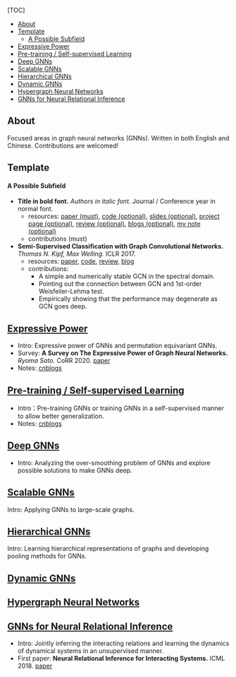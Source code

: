 [TOC]
- [About](#about)
- [Template](#template)
    - [A Possible Subfield](#a-possible-subfield)
- [Expressive Power](#expressive-power)
- [Pre-training / Self-supervised Learning](#pre-training--self-supervised-learning)
- [Deep GNNs](#deep-gnns)
- [Scalable GNNs](#scalable-gnns)
- [Hierarchical GNNs](#hierarchical-gnns)
- [Dynamic GNNs](#dynamic-gnns)
- [Hypergraph Neural Networks](#hypergraph-neural-networks)
- [GNNs for Neural Relational Inference](#gnns-for-neural-relational-inference)
## About

Focused areas in graph neural networks (GNNs). Written in both English and Chinese. Contributions are welcomed!

## Template

#### A Possible Subfield

- **Title in bold font.** *Authors in italic font.* Journal / Conference year in normal font.
  - resources: [paper (must)](README.md), [code (optional)](README.md), [slides (optional)](README.md), [project page (optional)](README.md), [review (optional)](README.md), [blogs (optional)](README.md), [m](README.md)[y](README.md)[ note (optional)](README.md)
  - contributions (must)
- **Semi-Supervised Classification with Graph Convolutional Networks.** *Thomas N. Kipf, Max Welling.* ICLR 2017.
  - resources: [paper](https://openreview.net/pdf?id=SJU4ayYgl), [code](https://github.com/tkipf/gcn), [review](https://openreview.net/pdf?id=SJU4ayYgl), [blog](http://tkipf.github.io/graph-convolutional-networks/)
  - contributions:
    - A simple and numerically stable GCN in the spectral domain.
    - Pointing out the connection between GCN and 1st-order Weisfeiler-Lehma test.
    - Empirically showing that the performance may degenerate as GCN goes deep.

## [Expressive Power](subfields/Expressive%20Power.md)
- Intro: Expressive power of GNNs and permutation equivariant GNNs.
- Survey: **A Survey on The Expressive Power of Graph Neural Networks.** *Ryoma Sato.* CoRR 2020. [paper](https://arxiv.org/pdf/2003.04078v4)
- Notes: [cnblogs](https://www.cnblogs.com/hilbert9221/p/14443747.html)

## [Pre-training / Self-supervised Learning](subfields/Pre-training+Self-supervised%20Learning.md)
- Intro：Pre-training GNNs or training GNNs in a self-supervised manner to allow better generalization.
- Notes: [cnblogs](https://www.cnblogs.com/hilbert9221/p/14375512.html)
## [Deep GNNs](subfields/Deep%20GNNs.md)
- Intro: Analyzing the over-smoothing problem of GNNs and explore possible solutions to make GNNs deep.

## [Scalable GNNs](subfields/Scalable%20GNNs.md)
Intro: Applying GNNs to large-scale graphs.

## [Hierarchical GNNs](subfields/Hierarchical%20GNNs.md)
Intro: Learning hierarchical representations of graphs and developing pooling methods for GNNs.

## [Dynamic GNNs](subfields/Dynamic%20GNNs.md)

## [Hypergraph Neural Networks](subfields/Hypergraph%20Neural%20Networks.md)

<!-- ## [GNNs for Recommendation Systems](subfields/GNNs%20for%20Recommendation%20Systems.md) -->

<!-- ## [GNNs for Traffic Flow Forecasting](subfields/GNNs%20for%20Traffic%20Flow%20Forecasting.md) -->

## [GNNs for Neural Relational Inference](subfields/GNNs%20for%20Neural%20Relational%20Inference.md)
- Intro: Jointly inferring the interacting relations and learning the dynamics of dynamical systems in an unsupervised manner.
- First paper: **Neural Relational Inference for Interacting Systems.** ICML 2018. [paper](http://proceedings.mlr.press/v80/kipf18a/kipf18a.pdf)

<!-- ## [Miscellaneous](subfields/Miscellaneous.md) -->

